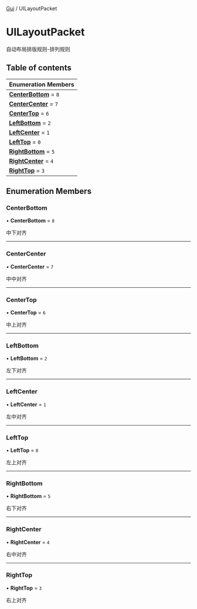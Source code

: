 [Gui](../groups/Core.Gui.md) / UILayoutPacket

# UILayoutPacket <Badge type="tip" text="Enumeration" /> <Score text="UILayoutPacket" />

自动布局排版规则-排列规则

## Table of contents

| Enumeration Members |
| :-----|
| **[CenterBottom](mw.UILayoutPacket.md#centerbottom)** = ``8`` <br> |
| **[CenterCenter](mw.UILayoutPacket.md#centercenter)** = ``7`` <br> |
| **[CenterTop](mw.UILayoutPacket.md#centertop)** = ``6`` <br> |
| **[LeftBottom](mw.UILayoutPacket.md#leftbottom)** = ``2`` <br> |
| **[LeftCenter](mw.UILayoutPacket.md#leftcenter)** = ``1`` <br> |
| **[LeftTop](mw.UILayoutPacket.md#lefttop)** = ``0`` <br> |
| **[RightBottom](mw.UILayoutPacket.md#rightbottom)** = ``5`` <br> |
| **[RightCenter](mw.UILayoutPacket.md#rightcenter)** = ``4`` <br> |
| **[RightTop](mw.UILayoutPacket.md#righttop)** = ``3`` <br> |

## Enumeration Members

### CenterBottom <Score text="CenterBottom" /> 

• **CenterBottom** = ``8``

中下对齐

___

### CenterCenter <Score text="CenterCenter" /> 

• **CenterCenter** = ``7``

中中对齐

___

### CenterTop <Score text="CenterTop" /> 

• **CenterTop** = ``6``

中上对齐

___

### LeftBottom <Score text="LeftBottom" /> 

• **LeftBottom** = ``2``

左下对齐

___

### LeftCenter <Score text="LeftCenter" /> 

• **LeftCenter** = ``1``

左中对齐

___

### LeftTop <Score text="LeftTop" /> 

• **LeftTop** = ``0``

左上对齐

___

### RightBottom <Score text="RightBottom" /> 

• **RightBottom** = ``5``

右下对齐

___

### RightCenter <Score text="RightCenter" /> 

• **RightCenter** = ``4``

右中对齐

___

### RightTop <Score text="RightTop" /> 

• **RightTop** = ``3``

右上对齐
